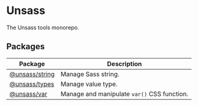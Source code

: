 # Unsass

The Unsass tools monorepo.

## Packages

| Package                            | Description                                 |
|------------------------------------|---------------------------------------------|
| [@unsass/string](/packages/string) | Manage Sass string.                         |
| [@unsass/types](/packages/types)   | Manage value type.                          |
| [@unsass/var](/packages/var)       | Manage and manipulate `var()` CSS function. |

